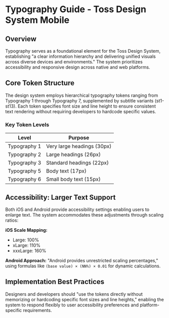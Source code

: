# Typography Guide - Toss Design System Mobile

## Overview

Typography serves as a foundational element for the Toss Design System, establishing "a clear information hierarchy and delivering unified visuals across diverse devices and environments." The system prioritizes accessibility and responsive design across native and web platforms.

## Core Token Structure

The design system employs hierarchical typography tokens ranging from Typography 1 through Typography 7, supplemented by subtitle variants (st1-st13). Each token specifies font size and line height to ensure consistent text rendering without requiring developers to hardcode specific values.

### Key Token Levels

| Level | Purpose |
|-------|---------|
| Typography 1 | Very large headings (30px) |
| Typography 2 | Large headings (26px) |
| Typography 3 | Standard headings (22px) |
| Typography 5 | Body text (17px) |
| Typography 6 | Small body text (15px) |

## Accessibility: Larger Text Support

Both iOS and Android provide accessibility settings enabling users to enlarge text. The system accommodates these adjustments through scaling ratios:

**iOS Scale Mapping:**
- Large: 100%
- xLarge: 110%
- xxxLarge: 160%

**Android Approach:**
"Android provides unrestricted scaling percentages," using formulas like `(base value) × (NN%) × 0.01` for dynamic calculations.

## Implementation Best Practices

Designers and developers should "use the tokens directly without memorizing or hardcoding specific font sizes and line heights," enabling the system to respond flexibly to user accessibility preferences and platform-specific requirements.
